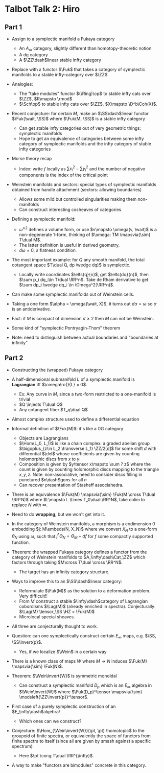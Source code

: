 # Talbot Talk 2: Hiro

## Part 1

- Assign to a symplectic manifold a Fukaya category
	- An $A_\infty$ category, slightly different than homotopy-theoretic notion
	- A dg category
	- A $\ZZ\dash$linear stable infty category
- Replace with a functor $\Fuk$ that takes a category of symplectic manifolds to a stable infty-category over $\ZZ$
- Analogies:
	- The "take modules" functor $(\Ring)\op$ to stable infty cats over $\ZZ$, $R\mapsto \rmod$
	- $\Sch\op$ to stable infty cats over $\ZZ$, $X\mapsto \D^b\Coh(X)$.
- Recent conjecture: for certain $M$, make an $\SS\dash$linear functor $\Fuk(\wait, \SS)$ where $\Fuk(M, \SS)$ is a stable infty category
	- Can get stable infty categories out of very geometric things: symplectic manifolds
	- Hope to get an equivalence of categories between some infty  category of symplectic manifolds and the infty category of stable infty categories

- Morse theory recap
	- Index: write $f$ locally as $\sum x_i^2 - \sum y_i^2$ and the number of negative components is the index of the critical point
- Weinstein manifolds and sectors: special types of symplectic manifolds obtained from handle attachment (sectors: allowing boundaries)
  - Allows some mild but controlled singularities making them non-manifolds
  - Can construct interesting cosheaves of categories
- Defining a symplectic manifold:
	- $\omega^{\wedge 2}$ defines a volume form, or use $v\mapsto \omega(v, \wait)$ is a non-degenerate 1-form, thinking of $\omega: TM \mapsvia{\sim} T\dual M$.
    - The latter definition is useful in derived geometry.
  - $d\omega = 0$, a flatness condition.
- The most important example: for $Q$ any smooth manifold, the total cotangent space $T\dual Q, dp \wedge dq)$ is symplectic.
  - Locally write coordinates $\elts{q}{n}$, get $\elts{dq}{n}$, then $\sum p_i dq_i\in T\dual \RR^n$.
    Take de Rham derivative to get $\sum dp_i \wedge dq_i \in \Omega^2(\RR^n)$.

- Can make some symplectic manifolds out of Weinstein cells.

- Taking a one form $\alpha = \omega(\wait, X)$, it turns out $d\alpha = \omega$ so $\alpha$ is an antiderivative.

- Fact: if $M$ is compact of dimension $d\geq 2$ then $M$ can not be Weinstein.

- Some kind of "symplectic Pontryagin-Thom" theorem

- Note: need to distinguish between actual boundaries and "boundaries at infinity"

## Part 2

- Constructing the (wrapped) Fukaya category
- A half-dimensional submanifold $L$ of a symplectic manifold is **Lagrangian** iff $\omega\ro{}{L} = 0$.

  - Ex: Any curve in $M$, since a two-form restricted to a one-manifold is trivial
  - $Q \injects T\dual Q$
  - Any cotangent fiber $T_q\dual Q$

- Almost complex structure used to define a differential equation

- Informal definition of $\Fuk(M)$: it's like a DG category

  - Objects are Lagrangians
  - $\Hom(L_0, L_1)$ is like a chain complex: a graded abelian group $\bigoplus_{z\in L_2 \transverse L_1} \ZZ/2[d]$ for some shift $d$ with differential $\del$ whose coefficients are given by counting holomorphic discs from $x$ to $y$.
  - Composition is given by $y\tensor x\mapsto \sum ? z$ where the count is given by counting holomorphic discs mapping to the triangle $x,y,z$.
  Note: non-associative, need to consider discs filling in punctured $n\dash$gons for all $n$
  - Can recover presentation of Stasheff associahedra.

- There is an equivalence $\Fuk(M) \mapsvia{\sim} \Fuk(M \cross T\dual \RR^N)$ where $L\mapsto L \times T_0\dual \RR^N$, take colim to replace $N$ with $\infty$.

- Need to do **wrapping**, but we won't get into it.

- In the category of Weinstein manifolds, a morphism is a codimension 0 embedding $j: M\embeds(N, X_N)$ where we convert $X_N$ to a one-form $\theta_N$ using $\omega$, such that $j^* \Theta_N = \Theta_M + df$ for $f$ some compactly supported function.

- Theorem: the wrapped Fukaya category defines a functor from the category of Weinstein manifolds to $A_\infty\dash\Cat_\ZZ$ which factors through taking $M\cross T\dual \cross \RR^N$.
  - The target has an infinity category structure.
- Ways to improve this to an $\SS\dash$linear category:
  - Reformulate $\Fuk(M)$ as the solution to a deformation problem. 
  Very difficult!!
  - From $M$ construct a stable $\infty\dash$category of Lagrangian cobordisms $\Lag(M)$ (already enriched in spectra).
  Conjecturally: $\Lag(M) \tensor_\SS \HZ = \Fuk(M)$
  - Microlocal special sheaves.

- All three are conjecturally thought to work.

- Question: can one symplectically construct certain $E_\infty$ maps, e.g. $\SS, \SS\invert{p}$.
  - Yes, if we localize $\Wein$ in a certain way

- There is a known class of maps $W$ where $M\to N$ induces $\Fuk(M) \mapsvia{\sim} \Fuk(N)$.

- Theorem: $\Wein\invert{W}$ is symmetric monoidal
  - Can construct a symplectic manifold $D_p$ which is an $E_\infty$ algebra in $\Wein\invert{W}$ where $\Fuk(D_p)^\tensor \mapsvia{\sim} \modsleft{\ZZ\invert{p}}^\tensor$.

- First case of a purely symplectic construction of an $E_\infty\dash$algebra!
  - Which ones can we construct?

- Conjecture: $\Hom_{\Wein\invert{W}}(\pt, \pt) \homotopic$ to the groupoid of finite spectra, or equivalently the space of functors from finite spectra to itself (since all are given by smash against a specific spectrum)
  - Here $\pt \cong T\dual \RR^{\infty}$.

- A way to make "functors are bimodules" concrete in this category.


